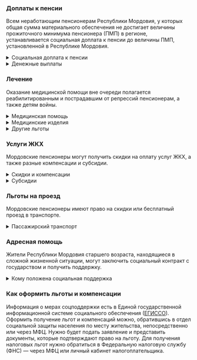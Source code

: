 ﻿### Доплаты к пенсии
Всем неработающим пенсионерам Республики Мордовия, у которых общая сумма материального обеспечения не достигает величины прожиточного минимума пенсионера (ПМП) в регионе, устанавливается социальная доплата к пенсии до величины ПМП, установленной в Республике Мордовия.
<details>
<summary>Социальная доплата к пенсии</summary>
Социальная доплата к пенсии до величины регионального прожиточного минимума пенсионера назначается автоматически, по данным выплатного дела о размере пенсии.
</details>
<details>

<summary>Денежные выплаты</summary>

Если пенсионер относится к льготной категории, ему положена ежемесячная денежная выплата (ЕДВ), которую регулярно индексируют. 
В [Мордовии](https://docs.cntd.ru/document/802024583) к таким категориям относятся неработающие ветераны труда, работающие ветераны труда с доходом не более двух прожиточных минимумов, труженики тыла, жертвы политических репрессий и детям войны (родившимся с 22 июня 1927 года по 4 сентября 1945 года).
</details>

### Лечение
Оказание медицинской помощи вне очереди полагается реабилитированным и пострадавшим от репрессий пенсионерам, а также детям войны.  
<details>

<summary>Медицинская помощь </summary>
Вне очереди медпомощь оказывают всем реабилитированным и пострадавшим пенсионерам, а также детям войны.
</details>
<details>

<summary>Медицинские изделия</summary>
Мордовским труженикам тыла и реабилитированным пенсионерам, не имеющим инвалидности, [выплачивают] (https://docs.cntd.ru/document/802024583) компенсацию за самостоятельно приобретённые протезно-ортопедические изделия.
</details>

<details>
<summary>Другие льготы</summary>
Труженикам тыла, реабилитированным и пострадавшим от репрессий пенсионерам и детям войны предоставляется внеочередной приём в дома-интернаты для престарелых и инвалидов и учреждения социального обслуживания.  
</details>


### Услуги ЖКХ
Мордовские пенсионеры могут получить скидки на оплату услуг ЖКХ, а также разные компенсации и субсидии. 

<details>
<summary>Скидки и компенсации</summary>
Реабилитированным и пострадавшим от репрессий пенсионерам и ветеранам труда [компенсируют](https://docs.cntd.ru/document/802024583) 50% оплаты за жилое помещение и коммунальные услуги в пределах утверждённых нормативов потребления.
Одиноким неработающим пенсионерам по достижении 70 лет компенсируют 50% понесённых расходов на уплату взносов на капремонт, а с 80-летнего возраста они не оплачивают эту услугу вообще. Льгота распространяется также на граждан указанного возраста, семья которых состоит из неработающих лиц пенсионного возраста и (или) инвалидов I и II группы. Компенсация рассчитывается, исходя из установленного в регионе минимального взноса на капремонт за 1 кв. метр и размера стандарта нормативной площади жилого помещения.
</details>

<details>
<summary>Субсидии</summary>
Пенсионеры Мордовии могут получить субсидию, если их расходы на «коммуналку» превышают 22% совокупного дохода семьи.
</details>

### Льготы на проезд
Мордовские пенсионеры имеют право на скидки или бесплатный проезд в транспорте. 
<details>
<summary>Пассажирский транспорт</summary>

Пенсионерам, мужчинам старше 60 лет и женщинам от 55 лет, если их доход не превышает двух прожиточных минимумов, [выплачивается](https://docs.cntd.ru/document/802024583) ежемесячная денежная компенсация на транспортные расходы в сумме 144 рубля. Указанные категории льготников, а также ветераны труда, труженики тыла и жертвы политических репрессий могут приобрести электронный проездной билет для бесплатного проезда на автомобильном и городском наземном электрическом транспорте по муниципальным и межмуниципальным маршрутам городского и пригородного сообщения на территории республики.
</details>

### Адресная помощь
Жители Республики Мордовия старшего возраста, находящиеся в сложной жизненной ситуации, могут заключить социальный контракт с государством и получить поддержку.

<details>
<summary>Кому положена социальная поддержка</summary>

Пенсионерам, которые по не зависящим от них причинам оказались в трудной жизненной ситуации, оказывают адресную помощь. Она может быть в виде денежных выплат, ежемесячных или единовременных, либо в натуральной форме — обеспечения продуктами питания, одеждой и обувью, медикаментами и прочее. С нуждающимися пенсионерами может быть заключён социальный контракт.

</details>

### Как оформить льготы и компенсации 
Информация о мерах соцподдержки есть в Единой государственной информационной системе социального обеспечения ([ЕГИССО]( http://egisso.ru/site/client/#/)). Оформить получение льгот и компенсаций можно, обратившись в отдел социальной защиты населения по месту жительства, непосредственно или через МФЦ. Нужно будет подать заявление и представить документы, которые подтверждают право на льготу. Для получения налоговых льгот нужно обратиться в Федеральную налоговую службу (ФНС) — через МФЦ или личный кабинет налогоплательщика.





























